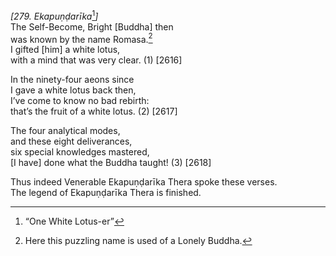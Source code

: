 *\[279. Ekapuṇḍarīka*[^1]*\]*  
The Self-Become, Bright \[Buddha\] then  
was known by the name Romasa.[^2]  
I gifted \[him\] a white lotus,  
with a mind that was very clear. (1) \[2616\]

In the ninety-four aeons since  
I gave a white lotus back then,  
I’ve come to know no bad rebirth:  
that’s the fruit of a white lotus. (2) \[2617\]

The four analytical modes,  
and these eight deliverances,  
six special knowledges mastered,  
\[I have\] done what the Buddha taught! (3) \[2618\]

Thus indeed Venerable Ekapuṇḍarīka Thera spoke these verses.  
The legend of Ekapuṇḍarīka Thera is finished.

[^1]: “One White Lotus-er”

[^2]: Here this puzzling name is used of a Lonely Buddha.
